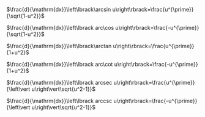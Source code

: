 
$\frac{d}{\mathrm{dx}}\left\lbrack\arcsin u\right\rbrack=\frac{u^{\prime}}{\sqrt{1-u^2}}$

$\frac{d}{\mathrm{dx}}\left\lbrack arc\cos u\right\rbrack=\frac{-u^{\prime}}{\sqrt{1-u^2}}$

$\frac{d}{\mathrm{dx}}\left\lbrack\arctan u\right\rbrack=\frac{u^{\prime}}{1+u^2}$

$\frac{d}{\mathrm{dx}}\left\lbrack arc\cot u\right\rbrack=\frac{-u^{\prime}}{1+u^2}$

$\frac{d}{\mathrm{dx}}\left\lbrack arcsec u\right\rbrack=\frac{u^{\prime}}{\left\vert u\right\vert\sqrt{u^2-1}}$

$\frac{d}{\mathrm{dx}}\left\lbrack arccsc u\right\rbrack=\frac{-u^{\prime}}{\left\vert u\right\vert\sqrt{u^2-1}}$
